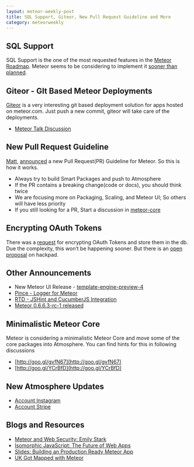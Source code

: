 ```yaml
---
layout: meteor-weekly-post
title: SQL Support, Giteor, New Pull Request Guideline and More
category: meteorweekly
---
```


## SQL Support

SQL Support is the one of the most requested features in the [Meteor Roadmap](https://trello.com/b/hjBDflxp/meteor-roadmap). Meteor seems to be considering to implement it [sooner than planned](https://twitter.com/meteorjs/status/399904048683290625).

## Giteor - GIt Based Meteor Deployments

[Giteor](http://giteor.com/) is a very interesting git based deployment solution for apps hosted on meteor.com. Just push a new commit, giteor will take care of the deployments.

* [Meteor Talk  Discussion](https://groups.google.com/forum/#!topic/meteor-talk/HE_0JqntogA)

## New Pull Request Guideline

[Matt](https://twitter.com/debergalis), [announced](https://groups.google.com/forum/#!topic/meteor-talk/MSVgAxkkB4k) a new Pull Request(PR) Guideline for Meteor. So this is how it works.

* Always try to build Smart Packages and push to Atmosphere
* If the PR contains a breaking change(code or docs), you should think twice
* We are focusing more on Packaging, Scaling, and Meteor UI; So others will have less priority 
* If you still looking for a PR, Start a discussion in [meteor-core](https://groups.google.com/forum/#!forum/meteor-core)

## Encrypting OAuth Tokens

There was a [request](https://groups.google.com/forum/#!topic/meteor-talk/qiM4-7ZnjqA) for encrypting OAuth Tokens and store them in the db. Due the complexity, this won’t be happening sooner. But there is an [open proposal](https://meteor.hackpad.com/Proposal-for-encrypting-oauth-secrets-ilcyDRz7oQG) on hackpad.

## Other Announcements

* New Meteor UI Release - [template-engine-preview-4](https://groups.google.com/forum/#!topic/meteor-talk/gHSSlyxifec)
* [Pince - Logger for Meteor](https://groups.google.com/forum/#!topic/meteor-talk/xUqTBrHMw6k)
* [RTD - JSHint and CucumberJS Integration](https://groups.google.com/forum/#!topic/meteor-talk/la7cEylO1sU)
* [Meteor 0.6.6.3-rc-1 released](https://groups.google.com/forum/#!topic/meteor-talk/YYWkHwTvUP0)

## Minimalistic Meteor Core

Meteor is considering a minimalistic Meteor Core and move some of the core packages into Atmosphere. You can find hints for this in following discussions

* [http://goo.gl/gvfN67](http://goo.gl/gvfN67)
* [http://goo.gl/YCrBfD](http://goo.gl/YCrBfD)

## New Atmosphere Updates

* [Account Instagram](https://github.com/khamoud/meteor-accounts-instagram)
* [Account Stripe](https://atmosphere.meteor.com/package/accounts-stripe)

## Blogs and Resources
* [Meteor and Web Security: Emily Stark](http://pivotallabs.com/meteor-and-web-security/)
* [Isomorphic JavaScript: The Future of Web Apps](http://nerds.airbnb.com/isomorphic-javascript-future-web-apps/)
* [Slides: Building an Production Ready Meteor App](http://www.slideshare.net/RitikM/building-a-production-ready-meteor-app)
* [UK Got Mapped with Meteor](http://illustreets.co.uk/explore-england/)


